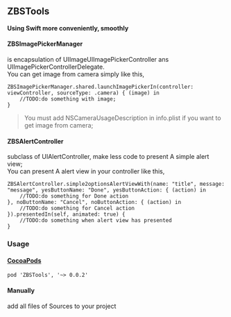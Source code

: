 ## ZBSTools 
__Using Swift more conveniently, smoothly__

#### ZBSImagePickerManager 
is encapsulation of UIImageUIImagePickerController ans UIImagePickerControllerDelegate.  
You can get image from camera simply like this, 
```
ZBSImagePickerManager.shared.launchImagePickerIn(controller: viewController, sourceType: .camera) { (image) in
    //TODO:do something with image;
}
```
> You must add NSCameraUsageDescription in info.plist if  you want to get image from camera;

#### ZBSAlertController  
subclass of UIAlertController, make less code to present A simple alert view;   
You can present A alert view in your controller like this, 
```
ZBSAlertController.simple2optionsAlertViewWith(name: "title", message: "message", yesButtonName: "Done", yesButtonAction: { (action) in
    //TODO:do something for Done action
}, noButtonName: "Cancel", noButtonAction: { (action) in
    //TODO:do something for Cancel action
}).presentedIn(self, animated: true) {
    //TODO:do something when alert view has presented
}
```

### Usage
####  [CocoaPods][cocoapods]
```
pod 'ZBSTools', '~> 0.0.2'
```

#### Manually 
add all files of Sources to your project 


[cocoapods]: https://cocoapods.org/


